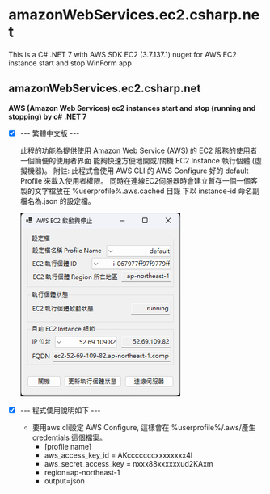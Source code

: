 # amazonWebServices.ec2.csharp.net
This is a C# .NET 7 with AWS SDK EC2 (3.7.137.1) nuget for AWS EC2 instance start and stop WinForm app
## amazonWebServices.ec2.csharp.net
**AWS (Amazon Web Services) ec2 instances start and stop (running and stopping) by c# .NET 7**

- [x] --- 繁體中文版 ---

    此程的功能為提供使用 Amazon Web Service (AWS) 的 EC2 服務的使用者一個簡便的使用者界面
    能夠快速方便地開或/關機 EC2 Instance 執行個體 (虛擬機器)。
    附註: 此程式會使用 AWS CLI 的 AWS Configure 好的 default Profile 來載入使用者權限。
    同時在連線EC2伺服器時會建立暫存一個一個客製的文字檔放在 %userprofile%\.aws\.cached 目錄
    下以 instance-id 命名副檔名為.json 的設定檔。

    ![關機狀態](https://github.com/JacquesBlazor/amazonWebServices.ec2.csharp.net/blob/main/2023-06-22_183918.png)


- [x] --- 程式使用說明如下 ---
        
    * 要用aws cli設定 AWS Configure, 這樣會在 %userprofile%/.aws/產生 credentials 這個檔案。
      * [profile name]
      * aws_access_key_id = AKcccccccxxxxxxxx4I
      * aws_secret_access_key = nxxx88xxxxxxud2KAxm
      * region=ap-northeast-1
      * output=json
